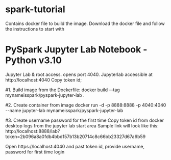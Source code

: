 # spark-tutorial
Contains docker file to build the image. Download the docker file and follow the instructions to start with

# PySpark Jupyter Lab Notebook - Python v3.10

Jupyter Lab  & root access.
opens port 4040.
Jupyterlab accessible at http://localhost:4040 
Copy token id;


#1. Build image from the Dockerfile:
    docker build --tag mynameisspark/pyspark-jupyter-lab .

#2. Create container from image
    docker run -d -p 8888:8888 -p 4040:4040 --name jupyter-lab mynameisspark/pyspark-jupyter-lab

#3. Create username password for the first time
Copy token id from docker desktop logs from the jupyter lab start area
Sample link will look like this:
  http://localhost:8888/lab?token=2b096a8a0fdb4bbd157b13b20714c8c66bb23327d67a6b59

Open https://localhost:4040 and past token id, provide username, password for first time login
